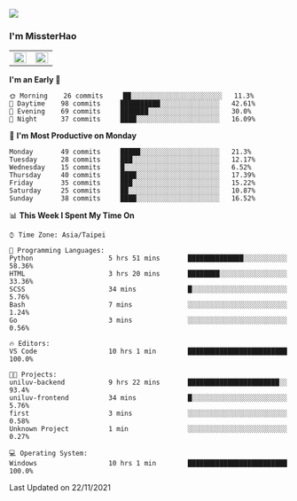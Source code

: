 ![](https://komarev.com/ghpvc/?username=MissterHao&color=ff69b4)

### I'm MissterHao


<!-- Readme stats -->
<!-- https://github.com/anuraghazra/github-readme-stats -->
<table>
<tr>
    <td valign="top" width="50%">
    <img src="https://github-readme-stats.vercel.app/api?username=MissterHao&hide_border=true&show_icons=true&locale=en" align="left" style="width: 100%" />
    </td>
    <td valign="top" width="50%">
    <img src="https://github-readme-stats.vercel.app/api/top-langs?username=MissterHao&hide_border=true&show_icons=true&locale=en&layout=compact" align="left" style="width: 100%" />
    </td>
</tr>
</table>  


<!--START_SECTION:waka-->
**I'm an Early 🐤** 

```text
🌞 Morning    26 commits     ██░░░░░░░░░░░░░░░░░░░░░░░   11.3% 
🌆 Daytime    98 commits     ██████████░░░░░░░░░░░░░░░   42.61% 
🌃 Evening    69 commits     ███████░░░░░░░░░░░░░░░░░░   30.0% 
🌙 Night      37 commits     ████░░░░░░░░░░░░░░░░░░░░░   16.09%

```
📅 **I'm Most Productive on Monday** 

```text
Monday       49 commits     █████░░░░░░░░░░░░░░░░░░░░   21.3% 
Tuesday      28 commits     ███░░░░░░░░░░░░░░░░░░░░░░   12.17% 
Wednesday    15 commits     █░░░░░░░░░░░░░░░░░░░░░░░░   6.52% 
Thursday     40 commits     ████░░░░░░░░░░░░░░░░░░░░░   17.39% 
Friday       35 commits     ███░░░░░░░░░░░░░░░░░░░░░░   15.22% 
Saturday     25 commits     ██░░░░░░░░░░░░░░░░░░░░░░░   10.87% 
Sunday       38 commits     ████░░░░░░░░░░░░░░░░░░░░░   16.52%

```


📊 **This Week I Spent My Time On** 

```text
⌚︎ Time Zone: Asia/Taipei

💬 Programming Languages: 
Python                   5 hrs 51 mins       ██████████████░░░░░░░░░░░   58.36% 
HTML                     3 hrs 20 mins       ████████░░░░░░░░░░░░░░░░░   33.36% 
SCSS                     34 mins             █░░░░░░░░░░░░░░░░░░░░░░░░   5.76% 
Bash                     7 mins              ░░░░░░░░░░░░░░░░░░░░░░░░░   1.24% 
Go                       3 mins              ░░░░░░░░░░░░░░░░░░░░░░░░░   0.56%

🔥 Editors: 
VS Code                  10 hrs 1 min        █████████████████████████   100.0%

🐱‍💻 Projects: 
uniluv-backend           9 hrs 22 mins       ███████████████████████░░   93.4% 
uniluv-frontend          34 mins             █░░░░░░░░░░░░░░░░░░░░░░░░   5.76% 
first                    3 mins              ░░░░░░░░░░░░░░░░░░░░░░░░░   0.58% 
Unknown Project          1 min               ░░░░░░░░░░░░░░░░░░░░░░░░░   0.27%

💻 Operating System: 
Windows                  10 hrs 1 min        █████████████████████████   100.0%

```


 Last Updated on 22/11/2021
<!--END_SECTION:waka-->

<!--
**MissterHao/MissterHao** is a ✨ _special_ ✨ repository because its `README.md` (this file) appears on your GitHub profile.

Here are some ideas to get you started:

- 🔭 I’m currently working on ...
- 🌱 I’m currently learning ...
- 👯 I’m looking to collaborate on ...
- 🤔 I’m looking for help with ...
- 💬 Ask me about ...
- 📫 How to reach me: ...
- 😄 Pronouns: ...
- ⚡ Fun fact: ...
-->
